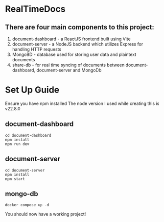 # RealTimeDocs

## There are four main components to this project:
1. document-dashboard - a ReactJS frontend built using Vite
2. document-server - a NodeJS backend which utilizes Express for handling HTTP requests
3. MongoBD - database used for storing user data and plaintext documents
3. share-db - for real time syncing of documents between document-dashboard, document-server and MongoDb

# Set Up Guide
Ensure you have npm installed
The node version I used while creating this is v22.8.0

## document-dashboard
```
cd document-dashboard
npm install
npm run dev
```
## document-server
```
cd document-server
npm install
npm start
```
## mongo-db
```
docker compose up -d
```
You should now have a working project! 
